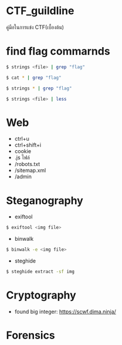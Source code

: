 # CTF_guildline
คู่มือในการแข่ง CTF(เบื้องต้น)
# find flag commarnds
```sh
$ strings <file> | grep "flag"
```
 ```sh 
 $ cat * | grep "flag" 
 ```
 ```sh 
 $ strings * | grep "flag" 
 ```
 ```sh
$ strings <file> | less
```
# Web
- ctrl+u
- ctrl+shift+i
- cookie
- .js ไฟล์
- /robots.txt
- /sitemap.xml
- /admin
# Steganography
- exiftool
```sh
$ exiftool <img file>
```
- binwalk
```sh
$ binwalk -e <img file>
```
- steghide
```sh
$ steghide extract -sf img
```


# Cryptography
- found big integer: https://scwf.dima.ninja/
# Forensics

